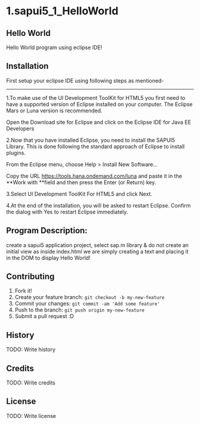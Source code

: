 # 1.sapui5_1_HelloWorld

## Hello World
Hello World program using eclipse IDE!

## Installation
First setup your eclipse IDE using following steps as mentioned-
_______________________________________________________________
1.To make use of the UI Development ToolKit for HTML5 you first need to have a supported version of Eclipse installed on your computer. The Eclipse Mars or Luna version is recommended.

Open the Download site for Eclipse and click on the Eclipse IDE for Java EE Developers

2.Now that you have installed Eclipse, you need to install the SAPUI5 Library. This is done following the standard approach of Eclipse to install plugins.

From the Eclipse menu, choose Help > Install New Software…

Copy the URL https://tools.hana.ondemand.com/luna and paste it in the **Work with **field and then press the Enter (or Return) key.

3.Select UI Development ToolKit For HTML5 and click Next.

4.At the end of the installation, you will be asked to restart Eclipse. Confirm the dialog with Yes to restart Eclipse immediately.

## Program Description:
create a sapui5 application project, select sap.m library & do not create an initial view as inside index.html we are simply creating a text and placing it in the DOM to display Hello World!

## Contributing
1. Fork it!
2. Create your feature branch: `git checkout -b my-new-feature`
3. Commit your changes: `git commit -am 'Add some feature'`
4. Push to the branch: `git push origin my-new-feature`
5. Submit a pull request :D

## History
TODO: Write history

## Credits
TODO: Write credits

## License
TODO: Write license
